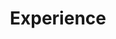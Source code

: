 ---
widget: experience
active: true
date_format: Jan 2006
experience:
  - title: Junior Back End Engineer Intern
    company: Didi
    company_url: http://didiglobal.com
    company_logo: ""
    location: Beijing, China
    date_start: 2021-10-08
    date_end: 2022-04-11
    description: >-
      ![](https://notebook.grayson.top/media/202204/2022-04-13_1546480.1872999721663492.png)

      - Participate in the service transformation of DidiFarm test numbers. It is mainly responsible for two modules: account life cycle management and account attribute/feature construction. After the service transformation of the test account is completed, it supports one-click application for 69 cities, 91 models, 148 account types, and a total of 645 accounts; provides 6 categories and 41 categories of account tools; application for a single account , attribute modification, and feature construction time have been reduced from a minimum of 1 day to a maximum of 1 minute now.

        * How to organize test numbers efficiently and accurately.
      
      - Participate in the development of DIY use case management and use case editing modules. Allows users to quickly build specified scene links through templates; realize cross-team collaborative co-construction through collaborative sharing mode. Since its launch one month ago, 1,625 cases have been created and 185,146 cases have been run, covering 211 scenarios and involving 441 users in 18 business lines.

        * How to realize the creation of customized use cases.
        * How to achieve collaborative sharing across teams.

  - title: Junior Back End Engineer Intern
    company: Transwarp
    company_url: https://www.transwarp.cn
    company_logo: ""
    location: Beijing, China
    date_start: 2020-12-20
    date_end: 2021-06-24
    description: >-
      ![](https://notebook.grayson.top/media/202107/2021-07-24_102733.png)

      - Participated in the development of the same-city backup system of China Securities Testing. The project is mainly to migrate the data of China Securities Testing from Teradata to the TDH platform, and completed the development of the scheduling system including daily polling, task scheduling, program release and task operation modules. Using SpringBoot as the main framework, Druid as the database connection pool, Spring Data JPA as the underlying interaction framework of the database, Nginx+Keepalived to achieve high-availability clusters, and multi-threading as the core of the scheduling system, after the project goes online, 280 daily tasks are completed every day. Running, the migration of 300G data has successfully completed the smooth migration of Teradata to TDH.
widget_id: RECENT-POSTS
headless: true
weight: 30
title: Experience
subtitle: null
design:
  columns: "2"
---